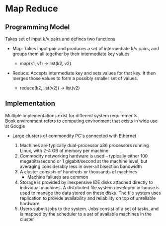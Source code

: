 # Map Reduce

## Programming Model

Takes set of input k/v pairs and defines two functions

* Map: Takes input pair and produces a set of intermediate k/v pairs, and groups them all together by their intermediate key values
  * map(k1, v1) -> list(k2, v2)

* Reduce: Accepts intermediate key and sets values for that key. It then merges those values to form a possibly smaller set of values.
  * reduce(k2, list(v2)) -> list(v2)

## Implementation

Multiple implementations exist for different system requirements  
Book environment refers to computing environment that exists in wide use at Google

* Large clusters of commondity PC's connected with Ethernet
  
  1. Machines are typically dual-processor x86 processors running Linux, with 2-4 GB of memory per machine
  1. Commodity networking hardware is used – typically either 100 megabits/second or 1 gigabit/second at the machine level, but averaging considerably less in over-all bisection bandwidth
  1. A cluster consists of hundreds or thousands of machines
     * Machine failures are common
  1. Storage is provided by inexpensive IDE disks attached directly to individual machines. A distributed file system developed in-house is used to manage the data stored on these disks. The file system uses replication to provide availability and reliability on top of unreliable hardware
  1. Users submit jobs to the system. Jobs consist of a set of tasks, and is mapped by the scheduler to a set of available machines in the cluster

  